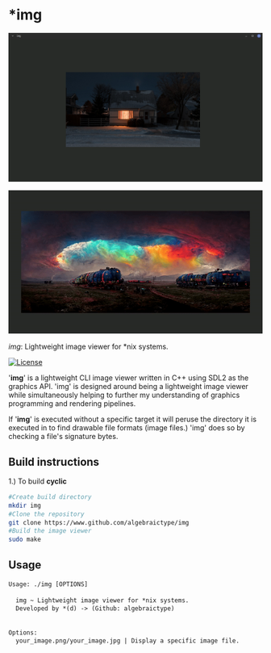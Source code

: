 
# ***img**

![alt text](img_prev.png)
<p align="center">
  <img src="img.gif" />
</p>


*img*: Lightweight image viewer for *nix systems.

[![License](https://poser.pugx.org/aimeos/aimeos-typo3/license.svg)](https://packagist.org/packages/aimeos/aimeos-typo3)

'**img**' is a lightweight CLI image viewer written in C++ using SDL2 as the graphics API. 'img' is designed around being a lightweight image viewer while simultaneously helping to further my understanding of graphics programming and rendering pipelines.


If '**img**' is executed without a specific target it will peruse the directory it is executed in to find drawable file formats (image files.) 'img' does so by checking a file's signature bytes.



**Build instructions**
---


1.) To build **cyclic**
```bash
#Create build directory
mkdir img
#Clone the repository
git clone https://www.github.com/algebraictype/img
#Build the image viewer
sudo make
```

**Usage**
---

```
Usage: ./img [OPTIONS]

  img ~ Lightweight image viewer for *nix systems.
  Developed by *(d) -> (Github: algebraictype)


Options:
  your_image.png/your_image.jpg | Display a specific image file.
```
